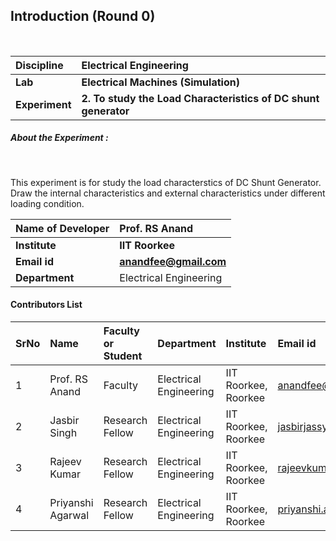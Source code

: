## Introduction (Round 0)


<br>

<b>Discipline | <b> Electrical Engineering
:--|:--|
<b> Lab | <b> Electrical Machines (Simulation)
<b> Experiment|     <b> 2. 	To study the Load Characteristics of DC shunt generator
<h5> About the Experiment : </h5> <br>

This experiment is for study the load characterstics of DC Shunt Generator. Draw the internal characteristics and external characteristics under different loading condition.

<b>Name of Developer | <b> Prof. RS Anand
:--|:--|
<b> Institute | <b> IIT Roorkee
<b> Email id|     <b> anandfee@gmail.com
<b> Department | Electrical Engineering

#### Contributors List

SrNo | Name | Faculty or Student | Department| Institute | Email id
:--|:--|:--|:--|:--|:--|
1 | Prof. RS Anand | Faculty | Electrical Engineering | IIT Roorkee, Roorkee | anandfee@gmail.com
2 | Jasbir Singh | Research Fellow | Electrical Engineering | IIT Roorkee, Roorkee | jasbirjassy6@gmail.com 
3 | Rajeev Kumar | Research Fellow | Electrical Engineering | IIT Roorkee, Roorkee | rajeevkumar.rke@gmail.com
4 | Priyanshi Agarwal | Research Fellow | Electrical Engineering | IIT Roorkee, Roorkee | priyanshi.a07@gmail.com


<br>
